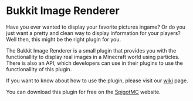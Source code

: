 # Bukkit Image Renderer
Have you ever wanted to display your favorite pictures ingame?
Or do you just want a pretty and clean way to display information for your players?
Well then, this might be the right plugin for you.

The Bukkit Image Renderer is a small plugin that provides you with the functionallity to display real images
in a Minecraft world using particles. There is also an API, which developers can use in their plugins to use the functionallity of this
plugin.

If you want to know about how to use the plugin, please visit our [wiki](https://github.com/whileSam/bukkit-image-renderer/wiki) page.

You can download this plugin for free on the [SpigotMC](#) website.
